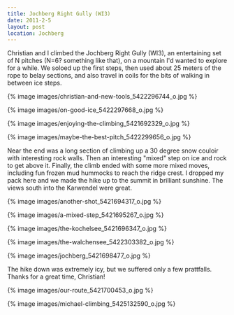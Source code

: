 ```yaml
---
title: Jochberg Right Gully (WI3)
date: 2011-2-5
layout: post
location: Jochberg
---
```


Christian and I climbed the Jochberg Right Gully (WI3), an entertaining
set of N pitches (N=6? something like that), on a mountain I'd wanted to
explore for a while. We soloed up the first steps, then used about 25 meters
of the rope to belay sections, and also travel in coils for the bits of
walking in between ice steps.
  
  
{% image images/christian-and-new-tools_5422296744_o.jpg %}
  
{% image images/on-good-ice_5422297668_o.jpg %}
  
{% image images/enjoying-the-climbing_5421692329_o.jpg %}
  
{% image images/maybe-the-best-pitch_5422299656_o.jpg %}
  
  
Near the end was a long section of climbing up a 30 degree snow couloir
with interesting rock walls. Then an interesting "mixed" step on ice and
rock to get above it. Finally, the climb ended with some more mixed moves,
including fun frozen mud hummocks to reach the ridge crest. I dropped my
pack here and we made the hike up to the summit in brilliant sunshine.
The views south into the Karwendel were great.
  
  
  
{% image images/another-shot_5421694317_o.jpg %}
  
{% image images/a-mixed-step_5421695267_o.jpg %}
  
{% image images/the-kochelsee_5421696347_o.jpg %}
  
{% image images/the-walchensee_5422303382_o.jpg %}
  
{% image images/jochberg_5421698477_o.jpg %}
  
  
The hike down was extremely icy, but we suffered only a few prattfalls.
Thanks for a great time, Christian!
  
  
{% image images/our-route_5421700453_o.jpg %}
  
{% image images/michael-climbing_5425132590_o.jpg %}
